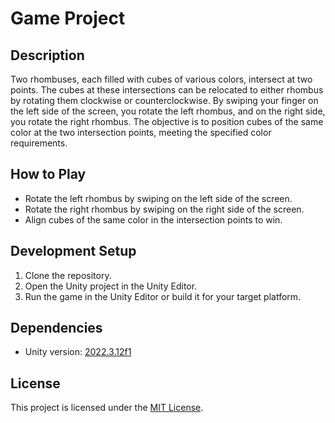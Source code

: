 # Game Project

## Description
Two rhombuses, each filled with cubes of various colors, intersect at two points. The cubes at these intersections can be relocated to either rhombus by rotating them clockwise or counterclockwise. By swiping your finger on the left side of the screen, you rotate the left rhombus, and on the right side, you rotate the right rhombus. The objective is to position cubes of the same color at the two intersection points, meeting the specified color requirements.

## How to Play
- Rotate the left rhombus by swiping on the left side of the screen.
- Rotate the right rhombus by swiping on the right side of the screen.
- Align cubes of the same color in the intersection points to win.

## Development Setup
1. Clone the repository.
2. Open the Unity project in the Unity Editor.
3. Run the game in the Unity Editor or build it for your target platform.

## Dependencies
- Unity version: [2022.3.12f1](https://unity.com/releases/editor/whats-new/2022.3.12)

## License
This project is licensed under the [MIT License](LICENSE).